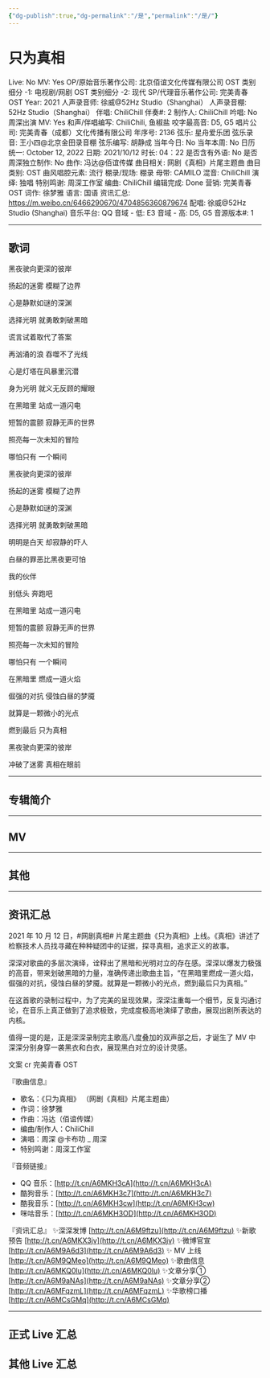 ```yaml
---
{"dg-publish":true,"dg-permalink":"/是","permalink":"/是/"}
---
```



# 只为真相

Live: No
MV: Yes
OP/原始音乐著作公司: 北京佰谊文化传媒有限公司
OST 类别细分 -1: 电视剧/网剧
OST 类别细分 -2: 现代
SP/代理音乐著作公司: 完美青春 OST
Year: 2021
人声录音师: 徐威@52Hz Studio（Shanghai）
人声录音棚: 52Hz Studio（Shanghai）
伴唱: ChiliChill
伴奏#: 2
制作人: ChiliChill
吟唱: No
周深出演 MV: Yes
和声/伴唱编写: ChiliChili, 鱼椒盐
咬字最高音: D5, G5
唱片公司: 完美青春（成都）文化传播有限公司
年序号: 2136
弦乐: 星舟爱乐团
弦乐录音: 王小四@北京金田录音棚
弦乐编写: 胡静成
当年今日: No
当年本周: No
日历统一: October 12, 2022
日期: 2021/10/12
时长: 04：22
是否含有外语: No
是否周深独立制作: No
曲作: 冯达@佰谊传媒
曲目相关: 网剧《真相》片尾主题曲
曲目类别: OST
曲风唱腔元素: 流行
棚录/现场: 棚录
母带: CAMILO
混音: ChiliChill
演绎: 独唱
特别鸣谢: 周深工作室
编曲: ChiliChill
编辑完成: Done
营销: 完美青春 OST
词作: 徐梦雅
语言: 国语
资讯汇总: https://m.weibo.cn/6466290670/4704856360879674
配唱: 徐威@52Hz Studio (Shanghai)
音乐平台: QQ
音域 - 低: E3
音域 - 高: D5, G5
音源版本#: 1

---

## 歌词

黑夜驶向更深的彼岸

扬起的迷雾 模糊了边界

心是静默如谜的深渊

选择光明 就勇敢刺破黑暗

谎言试着取代了答案

再汹涌的浪 吞噬不了光线

心是灯塔在风暴里沉潜

身为光明 就义无反顾的耀眼

在黑暗里 站成一道闪电

短暂的震颤 寂静无声的世界

照亮每一次未知的冒险

哪怕只有 一个瞬间

黑夜驶向更深的彼岸

扬起的迷雾 模糊了边界

心是静默如谜的深渊

选择光明 就勇敢刺破黑暗

明明是白天 却寂静的吓人

白昼的罪恶比黑夜更可怕

我的伙伴

别低头 奔跑吧

在黑暗里 站成一道闪电

短暂的震颤 寂静无声的世界

照亮每一次未知的冒险

哪怕只有 一个瞬间

在黑暗里 燃成一道火焰

倔强的对抗 侵蚀白昼的梦魇

就算是一颗微小的光点

燃到最后 只为真相

黑夜驶向更深的彼岸

冲破了迷雾 真相在眼前

---

## 专辑简介

---

## MV

---

## 其他

---

## 资讯汇总

   2021 年 10 月 12 日，#网剧真相# 片尾主题曲《只为真相》上线。《真相》讲述了检察技术人员找寻藏在种种疑团中的证据，探寻真相，追求正义的故事。

   深深对歌曲的多层次演绎，诠释出了黑暗和光明对立的存在感。深深以爆发力极强的高音，带来划破黑暗的力量，准确传递出歌曲主旨，“在黑暗里燃成一道火焰，倔强的对抗，侵蚀白昼的梦魇。就算是一颗微小的光点，燃到最后只为真相。”

  在这首歌的录制过程中，为了完美的呈现效果，深深注重每一个细节，反复沟通讨论，在音乐上真正做到了追求极致，完成度极高地演绎了歌曲，展现出剧所表达的内核。

   值得一提的是，正是深深录制完主歌高八度叠加的双声部之后，才诞生了 MV 中深深分别身穿一袭黑衣和白衣，展现黑白对立的设计灵感。

文案 cr 完美青春 OST

『歌曲信息』

- 歌名：《只为真相》
（网剧《真相》片尾主题曲）
- 作词：徐梦雅
- 作曲：冯达（佰谊传媒）
- 编曲/制作人：ChiliChill
- 演唱：周深 @卡布叻 _ 周深
- 特别鸣谢：周深工作室

『音频链接』

- QQ 音乐：[http://t.cn/A6MKH3cA](http://t.cn/A6MKH3cA)
- 酷狗音乐：[http://t.cn/A6MKH3c7](http://t.cn/A6MKH3c7)
- 酷我音乐：[http://t.cn/A6MKH3cw](http://t.cn/A6MKH3cw)
- 咪咕音乐：[http://t.cn/A6MKH3OD](http://t.cn/A6MKH3OD)

『资讯汇总』
✨深深发博 [http://t.cn/A6M9ftzu](http://t.cn/A6M9ftzu)
✨新歌预告 [http://t.cn/A6MKX3jv](http://t.cn/A6MKX3jv)
✨微博官宣 [http://t.cn/A6M9A6d3](http://t.cn/A6M9A6d3)
✨ MV 上线 [http://t.cn/A6M9QMeo](http://t.cn/A6M9QMeo)
✨歌曲信息 [http://t.cn/A6MKQ0lu](http://t.cn/A6MKQ0lu)
✨文章分享① [http://t.cn/A6M9aNAs](http://t.cn/A6M9aNAs)
✨文章分享② [http://t.cn/A6MFqzmL](http://t.cn/A6MFqzmL)
✨华歌榜口播 [http://t.cn/A6MCsGMq](http://t.cn/A6MCsGMq)

---

## 正式 Live 汇总

## 其他 Live 汇总
